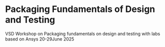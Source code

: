 # Packaging Fundamentals of Design and Testing
VSD Workshop on Packaging fundamentals on design and testing with labs based on Ansys 20-29June 2025
